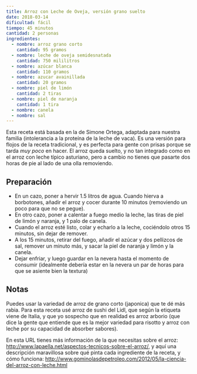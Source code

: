 ```yaml
---
title: Arroz con Leche de Oveja, versión grano suelto
date: 2018-03-14
dificultad: fácil
tiempo: 45 minutos
cantidad: 2 personas
ingredientes:
  - nombre: arroz grano corto
    cantidad: 95 gramos
  - nombre: leche de oveja semidesnatada
    cantidad: 750 mililitros
  - nombre: azúcar blanca
    cantidad: 110 gramos
  - nombre: azucar avainillada
    cantidad: 20 gramos
  - nombre: piel de limón
    cantidad: 2 tiras
  - nombre: piel de naranja
    cantidad: 1 tira
  - nombre: canela
  - nombre: sal
---
```


Esta receta está basada en la de Simone Ortega, adaptada para nuestra familia (intolerancia a la proteína de la leche de vaca). Es una versión para flojos de la receta tradicional, y es perfecta para gente con prisas porque se tarda *muy poco* en hacer. El arroz queda suelto, y no tan integrado como en el arroz con leche típico asturiano, pero a cambio no tienes que pasarte dos horas de pie al lado de una olla removiendo.


## Preparación

- En un cazo, poner a hervir 1.5 litros de agua. Cuando hierva a borbotones, añadir el arroz y cocer durante 10 minutos (removiendo un poco para que no se pegue).
- En otro cazo, poner a calentar a fuego medio la leche, las tiras de piel de limón y naranja, y 1 palo de canela.
- Cuando el arroz esté listo, colar y echarlo a la leche, cociéndolo otros 15 minutos, sin dejar de remover.
- A los 15 minutos, retirar del fuego, añadir el azúcar y dos pellizcos de sal, remover un minuto más, y sacar la piel de naranja y limón y la canela.
- Dejar enfriar, y luego guardar en la nevera hasta el momento de consumir (idealmente debería estar en la nevera un par de horas para que se asiente bien la textura)

## Notas

Puedes usar la variedad de arroz de grano corto (japonica) que te dé más rabia. Para esta receta usé arroz de sushi del Lidl, que según la etiqueta viene de Italia, y que yo sospecho que en realidad es arroz arborio (que dice la gente que entiende que es la mejor variedad para risotto y arroz con leche por su capacidad de absorber sabores).

En esta URL tienes más información de la que necesitas sobre el arroz: <http://www.lapaella.net/aspectos-tecnicos-sobre-el-arroz/>, y aquí una descripción maravillosa sobre qué pinta cada ingrediente de la receta, y cómo funciona: <http://www.gominolasdepetroleo.com/2012/05/la-ciencia-del-arroz-con-leche.html>